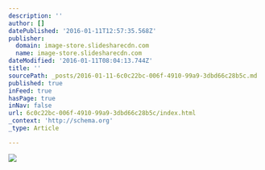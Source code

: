 ```yaml
---
description: ''
author: []
datePublished: '2016-01-11T12:57:35.568Z'
publisher:
  domain: image-store.slidesharecdn.com
  name: image-store.slidesharecdn.com
dateModified: '2016-01-11T08:04:13.744Z'
title: ''
sourcePath: _posts/2016-01-11-6c0c22bc-006f-4910-99a9-3dbd66c28b5c.md
published: true
inFeed: true
hasPage: true
inNav: false
url: 6c0c22bc-006f-4910-99a9-3dbd66c28b5c/index.html
_context: 'http://schema.org'
_type: Article

---
```

![](https://image-store.slidesharecdn.com/a44e72bd-a231-4c98-af85-87114a70480d-original.jpeg)